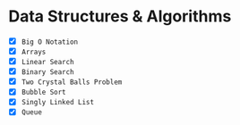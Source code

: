 # Data Structures & Algorithms

- [x] `Big O Notation`
- [x] `Arrays`
- [x] `Linear Search`
- [x] `Binary Search`
- [x] `Two Crystal Balls Problem`
- [x] `Bubble Sort`
- [x] `Singly Linked List`
- [x] `Queue`
